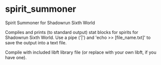 # spirit_summoner
Spirit Summoner for Shadowrun Sixth World

Compiles and prints (to standard output) stat blocks for spirits for Shadowrun Sixth World. Use a pipe ('|') and 'echo >> [file_name.txt]' to save the output into a text file. 

Compile with included libft library file (or replace with your own libft, if you have one).
